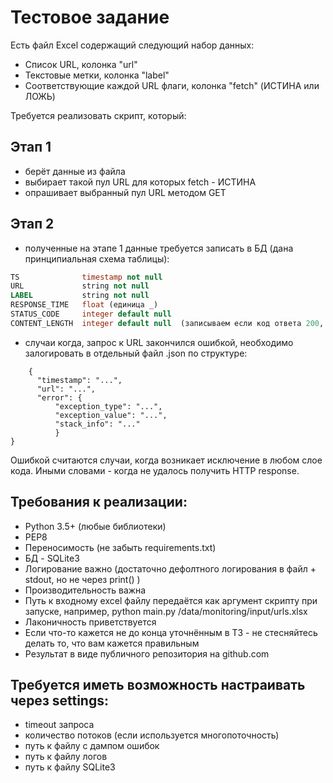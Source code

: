 # Тестовое задание 

Есть файл Excel содержащий следующий набор данных:
* Список URL, колонка "url"
* Текстовые метки, колонка "label"
* Соответствующие каждой URL флаги, колонка "fetch" (ИСТИНА или ЛОЖЬ)

Требуется реализовать скрипт, который:

## Этап 1

*	берёт данные из файла
*	выбирает такой пул URL для которых fetch - ИСТИНА
*	опрашивает выбранный пул URL методом GET

## Этап 2

* полученные на этапе 1 данные требуется записать в БД (дана принципиальная схема таблицы):

```sql
TS              timestamp not null
URL             string not null
LABEL           string not null
RESPONSE_TIME   float (единица _)
STATUS_CODE     integer default null
CONTENT_LENGTH  integer default null  (записываем если код ответа 200, иначе NULL)
```

* случаи когда, запрос к URL закончился ошибкой, необходимо залогировать в отдельный файл .json по структуре:

```
	{
	  "timestamp": "...",
	  "url": "...",
	  "error": {
	      "exception_type": "...",
	      "exception_value": "...",
	      "stack_info": "..."
          }
}
```

Ошибкой считаются случаи, когда возникает исключение в любом слое кода. Иными словами - когда не удалось получить HTTP response.

## Требования к реализации:

*	Python 3.5+ (любые библиотеки)
*	PEP8
*	Переносимость (не забыть requirements.txt)
*	БД - SQLite3
*	Логирование важно (достаточно дефолтного логирования в файл + stdout, но не через print() )
*	Производительность важна
*	Путь к входному excel файлу передаётся как аргумент скрипту при запуске, например, python main.py /data/monitoring/input/urls.xlsx
*	Лаконичность приветствуется
*	Если что-то кажется не до конца уточнённым в ТЗ - не стесняйтесь делать то, что вам кажется правильным
*	Результат в виде публичного репозитория на github.com

## Требуется иметь возможность настраивать через settings:

*	timeout запроса
*	количество потоков (если используется многопоточность)
*	путь к файлу с дампом ошибок
*	путь к файлу логов
*	путь к файлу SQLite3



